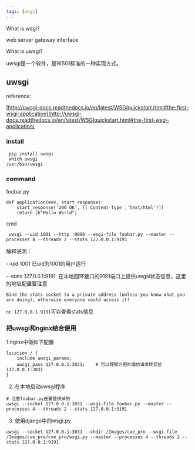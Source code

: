```yaml
---
tags: [wsgi]
---
```


 What is wsgi?
 
 web server gateway interface
 
 What is uwsgi?
 
 uwsgi是一个软件，是WSGI标准的一种实现方式。
 
 ## uwsgi
 reference:
 
 [http://uwsgi-docs.readthedocs.io/en/latest/WSGIquickstart.html#the-first-wsgi-application](http://uwsgi-docs.readthedocs.io/en/latest/WSGIquickstart.html#the-first-wsgi-application)
 
 ### install
 
```
 pip install uwsgi
 which uwsgi
/usr/bin/uwsgi
```
### command
foobar.py
```
def application(env, start_response):
    start_response('200 OK', [('Content-Type','text/html')])
    return [b"Hello World"]
```

cmd
```
 uwsgi --uid 1001 --http :9090 --wsgi-file foobar.py --master --processes 4 --threads 2 --stats 127.0.0.1:9191
```
解释说明：

--uid 1001 已uid为1001的用户运行

--stats 127.0.0.1:9191  在本地回环接口的9191端口上提供uwgsi状态信息，这里的地址配置要注意

`Bind the stats socket to a private address (unless you know what you are doing), otherwise everyone could access it!`

`nc 127.0.0.1 9191`可以查看stats信息

### 把uwsgi和nginx结合使用
1.nginx中做如下配置

```
location / {
    include uwsgi_params;
    uwsgi_pass 127.0.0.1:3031;    # 可以理解为把外面的请求转交给127.0.0.1:3031
}
```
2. 在本地启动uwsgi程序
```
# 注意foobar.py是要替换掉的
uwsgi --socket 127.0.0.1:3031 --wsgi-file foobar.py --master --processes 4 --threads 2 --stats 127.0.0.1:9191
```

3. 使用django中的wsgi.py
```
uwsgi --socket 127.0.0.1:3031 --chdir /Images/cve_pro --wsgi-file /Images/cve_pro/cve_pro/wsgi.py --master --processes 4 --threads 2 --stats 127.0.0.1:9191

```
